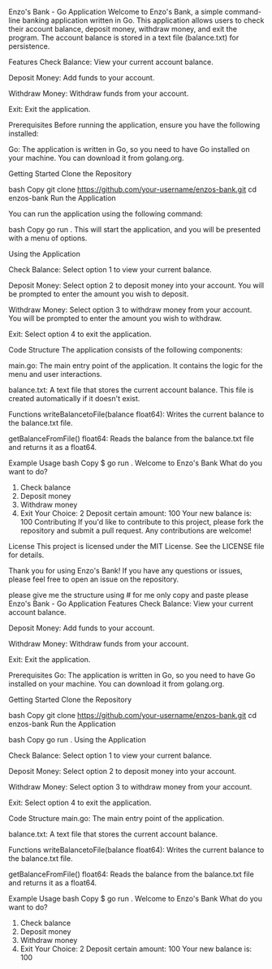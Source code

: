 Enzo's Bank - Go Application
Welcome to Enzo's Bank, a simple command-line banking application written in Go. This application allows users to check their account balance, deposit money, withdraw money, and exit the program. The account balance is stored in a text file (balance.txt) for persistence.

Features
Check Balance: View your current account balance.

Deposit Money: Add funds to your account.

Withdraw Money: Withdraw funds from your account.

Exit: Exit the application.

Prerequisites
Before running the application, ensure you have the following installed:

Go: The application is written in Go, so you need to have Go installed on your machine. You can download it from golang.org.

Getting Started
Clone the Repository

bash
Copy
git clone https://github.com/your-username/enzos-bank.git
cd enzos-bank
Run the Application

You can run the application using the following command:

bash
Copy
go run .
This will start the application, and you will be presented with a menu of options.

Using the Application

Check Balance: Select option 1 to view your current balance.

Deposit Money: Select option 2 to deposit money into your account. You will be prompted to enter the amount you wish to deposit.

Withdraw Money: Select option 3 to withdraw money from your account. You will be prompted to enter the amount you wish to withdraw.

Exit: Select option 4 to exit the application.

Code Structure
The application consists of the following components:

main.go: The main entry point of the application. It contains the logic for the menu and user interactions.

balance.txt: A text file that stores the current account balance. This file is created automatically if it doesn't exist.

Functions
writeBalancetoFile(balance float64): Writes the current balance to the balance.txt file.

getBalanceFromFile() float64: Reads the balance from the balance.txt file and returns it as a float64.

Example Usage
bash
Copy
$ go run .
Welcome to Enzo's Bank
What do you want to do?
1. Check balance
2. Deposit money
3. Withdraw money
4. Exit
Your Choice: 2
Deposit certain amount: 100
Your new balance is: 100
Contributing
If you'd like to contribute to this project, please fork the repository and submit a pull request. Any contributions are welcome!

License
This project is licensed under the MIT License. See the LICENSE file for details.

Thank you for using Enzo's Bank! If you have any questions or issues, please feel free to open an issue on the repository.

please give me the structure using # for me only copy and paste please
Enzo's Bank - Go Application
Features
Check Balance: View your current account balance.

Deposit Money: Add funds to your account.

Withdraw Money: Withdraw funds from your account.

Exit: Exit the application.

Prerequisites
Go: The application is written in Go, so you need to have Go installed on your machine. You can download it from golang.org.

Getting Started
Clone the Repository

bash
Copy
git clone https://github.com/your-username/enzos-bank.git
cd enzos-bank
Run the Application

bash
Copy
go run .
Using the Application

Check Balance: Select option 1 to view your current balance.

Deposit Money: Select option 2 to deposit money into your account.

Withdraw Money: Select option 3 to withdraw money from your account.

Exit: Select option 4 to exit the application.

Code Structure
main.go: The main entry point of the application.

balance.txt: A text file that stores the current account balance.

Functions
writeBalancetoFile(balance float64): Writes the current balance to the balance.txt file.

getBalanceFromFile() float64: Reads the balance from the balance.txt file and returns it as a float64.

Example Usage
bash
Copy
$ go run .
Welcome to Enzo's Bank
What do you want to do?
1. Check balance
2. Deposit money
3. Withdraw money
4. Exit
Your Choice: 2
Deposit certain amount: 100
Your new balance is: 100
